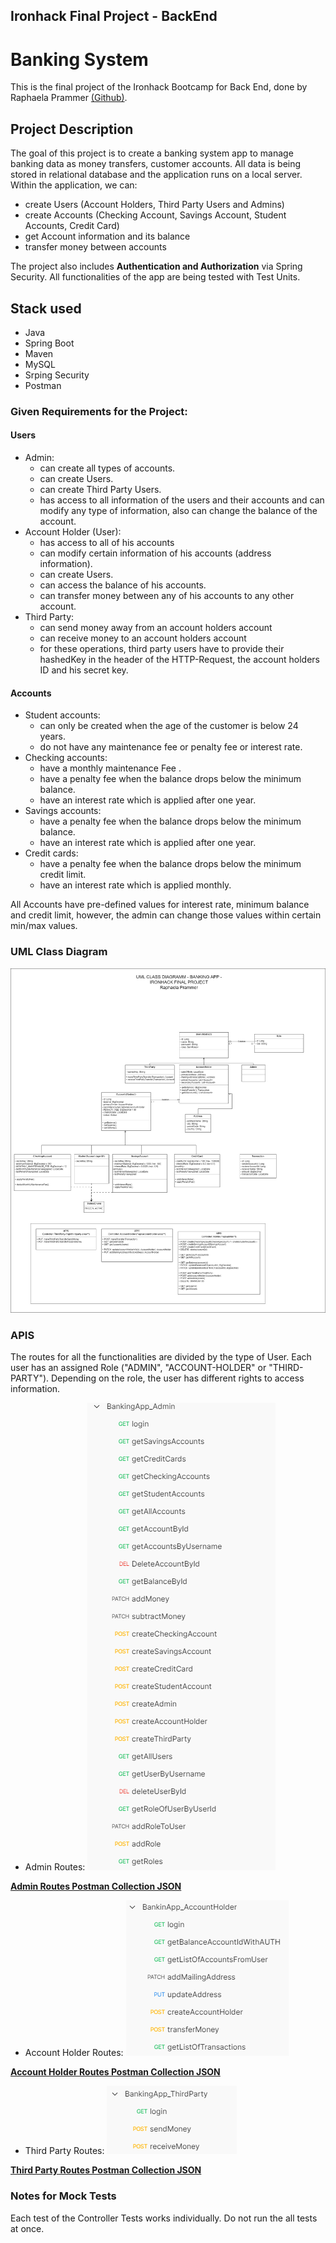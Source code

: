 ## Ironhack Final Project - BackEnd

# Banking System

This is the final project of the Ironhack Bootcamp for Back End, done by Raphaela Prammer [(Github)](https://github.com/RaphaelaPrammer). 

## Project Description

The goal of this project is to create a banking system app to manage banking data as money transfers, customer accounts. All data is being stored in relational database and the application runs on a local server. 
Within the application, we can:
- create Users (Account Holders, Third Party Users and Admins)
- create Accounts (Checking Account, Savings Account, Student Accounts, Credit Card)
- get Account information and its balance
- transfer money between accounts


The project also includes **Authentication and Authorization** via Spring Security.
All functionalities of the app are being tested with Test Units. 

## Stack used
- Java
- Spring Boot
- Maven
- MySQL
- Srping Security
- Postman


### Given Requirements for the Project:
#### Users
- Admin:
  - can create all types of accounts.
  - can create Users.
  - can create Third Party Users.
  - has access to all information of the users and their accounts and can modify any type of information, also can change the balance of the account. 
- Account Holder (User):
  - has access to all of his accounts
  - can modify certain information of his accounts (address information).
  - can create Users.
  - can access the balance of his accounts.
  - can transfer money between any of his accounts to any other account. 
- Third Party:
  - can send money away from an account holders account 
  - can receive money to an account holders account
  - for these operations, third party users have to provide their hashedKey in the header of the HTTP-Request, the account holders ID and his secret key. 

#### Accounts
- Student accounts:
  - can only be created when the age of the customer is below 24 years.
  - do not have any maintenance fee or penalty fee or interest rate.
- Checking accounts:
  - have a monthly maintenance Fee .
  - have a penalty fee when the balance drops below the minimum balance.
  - have an interest rate which is applied after one year. 
- Savings accounts:
  - have a penalty fee when the balance drops below the minimum balance.
  - have an interest rate which is applied after one year.
- Credit cards:
  - have a penalty fee when the balance drops below the minimum credit limit.
  - have an interest rate which is applied monthly.

All Accounts have pre-defined values for interest rate, minimum balance and credit limit, however, the admin can change those values within certain min/max values. 


### UML Class Diagram
![UML Class Diagramm](ClassDiagramm.jpg)

### APIS
The routes for all the functionalities are divided by the type of User. Each user has an assigned Role ("ADMIN", "ACCOUNT-HOLDER" or "THIRD-PARTY"). Depending on the role, the user has different rights to access information. 

- Admin Routes:
  ![Admin Routes](admin-routes.png)


 [**Admin Routes Postman Collection JSON**](BankingApp_Admin.postman_collection.json)

- Account Holder Routes:
  ![Account Holder Routes](account-holder-routes.png)


[**Account Holder Routes Postman Collection JSON**](BankinApp_AccountHolder.postman_collection.json)

- Third Party Routes:
  ![Third Party Routes](third-party-routes.png)


[**Third Party Routes Postman Collection JSON**](BankingApp_ThirdParty.postman_collection.json)


### Notes for Mock Tests
Each test of the Controller Tests works individually. Do not run the all tests at once. 












